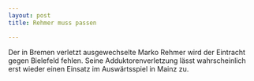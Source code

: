 ```yaml
---
layout: post
title: Rehmer muss passen

---
```


Der in Bremen verletzt ausgewechselte Marko Rehmer wird der Eintracht gegen Bielefeld fehlen. Seine Adduktorenverletzung lässt wahrscheinlich erst wieder einen Einsatz im Auswärtsspiel in Mainz zu.


